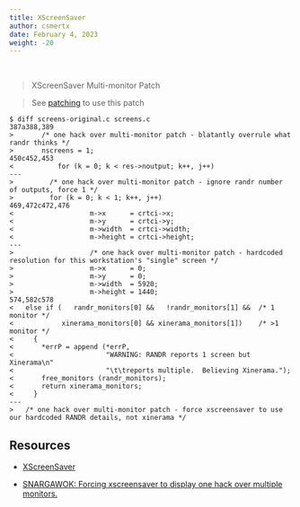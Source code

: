 ```yaml
---
title: XScreenSaver
author: csmertx
date: February 4, 2023
weight: -20
---
```


<br />

> XScreenSaver Multi-monitor Patch

> See [patching](/Linux/Software/patching) to use this patch

```
$ diff screens-original.c screens.c
387a388,389
>       /* one hack over multi-monitor patch - blatantly overrule what randr thinks */
>       nscreens = 1;
450c452,453
<           for (k = 0; k < res->noutput; k++, j++)
---
>         /* one hack over multi-monitor patch - ignore randr number of outputs, force 1 */
>         for (k = 0; k < 1; k++, j++)
469,472c472,476
<                   m->x      = crtci->x;
<                   m->y      = crtci->y;
<                   m->width  = crtci->width;
<                   m->height = crtci->height;
---
>                   /* one hack over multi-monitor patch - hardcoded resolution for this workstation's "single" screen */
>                   m->x      = 0;
>                   m->y      = 0;
>                   m->width  = 5920;
>                   m->height = 1440;
574,582c578
<   else if (   randr_monitors[0] &&   !randr_monitors[1] &&  /* 1 monitor */
<            xinerama_monitors[0] && xinerama_monitors[1])    /* >1 monitor */
<     {
<       *errP = append (*errP,
<                       "WARNING: RANDR reports 1 screen but Xinerama\n"
<                       "\t\treports multiple.  Believing Xinerama.");
<       free_monitors (randr_monitors);
<       return xinerama_monitors;
<     }
---
>   /* one hack over multi-monitor patch - force xscreensaver to use our hardcoded RANDR details, not xinerama */
```

## Resources

- [XScreenSaver](https://www.jwz.org/xscreensaver/)

- [SNARGAWOK: Forcing xscreensaver to display one hack over multiple monitors.](https://www.jabawok.net/?p=158)


